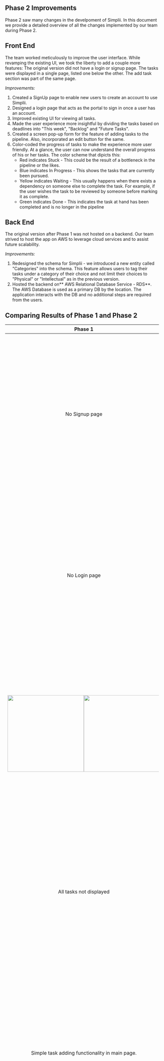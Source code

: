## Phase 2 Improvements
Phase 2 saw many changes in the develpoment of Simplii. In this document we provide a detailed overview of all the changes implemented by our team during Phase 2.

## Front End
The team worked meticulously to improve the user interface. While revamping the existing UI, we took the liberty to add a couple more features:
The original version did not have a login or signup page. The tasks were displayed in a single page, listed one below the other. The add task section was part of the same page.

*Improvements:*
1) Created a SignUp page to enable new users to create an account to use Simplii.
2) Designed a login page that acts as the portal to sign in once a user has an account.
3) Improved existing UI for viewing all tasks. 
4) Made the user experience more insightful by dividing the tasks based on deadlines into "This week", "Backlog" and "Future Tasks".
5) Created a screen pop-up form for the feature of adding tasks to the pipeline. Also, incorporated an edit button for the same.
6) Color-coded the progress of tasks to make the experience more user friendly. At a glance, the user can now understand the overall progress of his or her tasks. The color scheme that dipicts this:
    - Red indicates Stuck - This could be the result of a bottleneck in the pipeline or the likes.
    - Blue indicates In Progress - This shows the tasks that are currently been pursued.
    - Yellow indicates Waiting - This usually happens when there exists a dependency on someone else to complete the task. For example, if the user wishes the task to be reviewed by someone before marking it as complete.
    - Green indicates Done - This indicates the task at hand has been completed and is no longer in the pipeline

## Back End
The original version after Phase 1 was not hosted on a backend. Our team strived to host the app on AWS to leverage cloud services and to assist future scalability.

*Improvements:*
1) Redesigned the schema for Simplii - we introduced a new entity called "Categories" into the schema. This feature allows users to tag their tasks under a category of their choice and not limit their choices to "Physical" or "Intellectual" as in the previous version.
2) Hosted the backend on** AWS Relational Database Service - RDS**. The AWS Database is used as a primary DB by the location. The application interacts with the DB and no additional steps are required from the users. 

## Comparing Results of Phase 1 and Phase 2


Phase 1                    |  Phase 2
:-------------------------:|:-------------------------:
No Signup page             |  New Signup page <img src="https://user-images.githubusercontent.com/18304940/140264522-ef073322-e3fe-48f6-b785-9688c1225f61.jpeg" width="500"/>
No Login page              |  New Login page <br><img src="https://user-images.githubusercontent.com/18304940/140264509-c19cb558-a9b2-462f-94d7-0aea4a9fb601.jpeg" width="500" />
<img src="https://github.com/ivbhatt/Simplii/blob/main/docs/Screenshot_Header.PNG" width="250" /><img src="https://github.com/ivbhatt/Simplii/blob/main/docs/Task%20list%20Screenshot.PNG" width="250" /> | <img src="https://user-images.githubusercontent.com/18304940/140264482-49072881-6613-4e57-a6d2-bfc7960a39bc.jpeg" width="500" />
All tasks not displayed    |  All tasks displayed included completed ones <img src="https://user-images.githubusercontent.com/18304940/140264503-6019577d-bfae-4592-b935-1d8a497bcc87.jpeg" width="500" />
Simple task adding functionality in main page.    | Pop-up form to add tasks to pipeline. <img src="https://user-images.githubusercontent.com/18304940/140264497-c547ed7a-0b67-4f09-b87c-884e3039a462.jpeg" width="500"  />
No deadline based buckets  |  Deadline based categories - "This week", "Backlog" and "Future Tasks"<img src="https://user-images.githubusercontent.com/18304940/140264488-94925f49-3b8e-48c1-8a8f-1083e26cbe69.jpeg" width="500" />
Phase 1 ER <img src="https://github.com/ivbhatt/Simplii/blob/main/docs/architectureImages/SE_ERDiagram.png" width="500" height="350" />  | Phase 2 ER <img src="https://github.com/Himanshuu-Gupta/Simplii/blob/main/docs/Phase%202/DB_Schema.jpeg" width="500" height="350" />

## Conclusion of Phase 2
Working on Phase 2 was an eye-opening simulation of how Software Engineering project development occurs in the real world. Countless brainstorming sessions to whip up a myriad of creative ideas which we brought to fruition, in short, the Phase 2 sojourn was a memorable learning experience. We would like to thank Dr. Timothy Menzies for helping us understand the process of building a good Software Engineering project. We would also like to thank the teaching assistants Xiao Ling, Andre Lustosa, Kewen Peng, Weichen Shi for their support throughout the project. We are grateful for the opportunity to work with our friends and colleagues at NCSU - shout out to the original developers Ishaan, Arpitha, Krishika, Unnati and Apurva for their amazing project in Phase 1!
